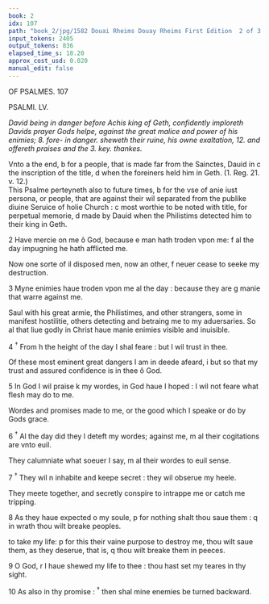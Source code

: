 ```yaml
---
book: 2
idx: 107
path: "book_2/jpg/1582 Douai Rheims Douay Rheims First Edition  2 of 3 1610 Old Testament.pdf-107.jpg"
input_tokens: 2405
output_tokens: 836
elapsed_time_s: 18.20
approx_cost_usd: 0.020
manual_edit: false
---
```

OF PSALMES. 107

PSALMI. LV.

*David being in danger before Achis king of Geth, confidently imploreth Davids prayer
Gods helpe, against the great malice and power of his enimies; 8. fore- in danger.
sheweth their ruine, his owne exaltation, 12. and offereth praises and the 3. key.
thankes.*

<aside>Vnto a the end, b for a people, that is made far from the
Sainctes, Dauid in c the inscription of the title, d when the
foreiners held him in Geth. (1. Reg. 21. v. 12.)</aside>

<aside>This Psalme perteyneth also to future times, b for the vse of anie iust persona, or people,
that are against their wil separated from the publike diuine Seruice of holie Church : c most
worthie to be noted with title, for perpetual memorie, d made by Dauid when the Philistims detected him to their king in Geth.</aside>

2 Have mercie on me ô God, because e man hath troden
vpon me: f al the day impugning he hath afflicted me.

<aside>Now one sorte of il disposed men, now an other, f neuer cease to seeke my destruction.</aside>

3 Myne enimies haue troden vpon me al the day : because they
are g manie that warre against me.

<aside>Saul with his great armie, the Philistimes, and other strangers, some in manifest hostilitie,
others detecting and betraing me to my aduersaries. So al that liue godly in Christ haue manie enimies visible and inuisible.</aside>

4 <sup>†</sup> From h the height of the day I shal feare : but I wil trust in
thee.

<aside>Of these most eminent great dangers I am in deede afeard, i but so that my trust and assured
confidence is in thee ô God.</aside>

5 In God I wil praise k my wordes, in God haue I hoped : I wil
not feare what flesh may do to me.

<aside>Wordes and promises made to me, or the good which I speake or do by Gods grace.</aside>

6 <sup>†</sup> Al the day did they l deteft my wordes; against me, m al
their cogitations are vnto euil.

<aside>They calumniate what soeuer I say, m al their wordes to euil sense.</aside>

7 <sup>†</sup> They wil n inhabite and keepe secret : they wil obserue
my heele.

<aside>They meete together, and secretly conspire to intrappe me or catch me tripping.</aside>

8 As they haue expected o my soule, p for nothing shalt thou
saue them : q in wrath thou wilt breake peoples.

<aside>to take my life: p for this their vaine purpose to destroy me, thou wilt saue them, as they
deserue, that is, q thou wilt breake them in peeces.</aside>

9 O God, r I haue shewed my life to thee : thou hast set my
teares in thy sight.

10 As also in thy promise : <sup>†</sup> then shal mine enemies be turned
backward.